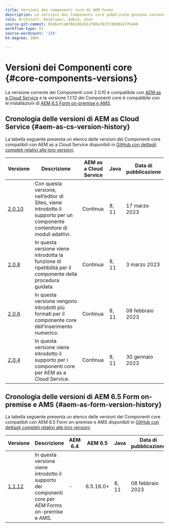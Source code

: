 ```yaml
---
title: Versioni dei componenti core di AEM Forms
description: Le versioni dei Componenti core pubblicate possono contenere più di una versione degli stessi Componenti core. Questo documento spiega cosa s’intende per versioni e come comprendere la compatibilità con i Componenti core e AEM.
role: Architect, Developer, Admin, User
source-git-commit: 85d6efce6f661db2812f80a7815fd6902e77b440
workflow-type: ht
source-wordcount: '318'
ht-degree: 100%

---
```



# Versioni dei Componenti core {#core-components-versions}

La versione corrente dei Componenti core 2.0.10 è compatibile con [AEM as a Cloud Service](https://experienceleague.adobe.com/docs/experience-manager-cloud-service/landing/home.html?lang=it) e la versione 1.1.12 dei Componenti core è compatibile con le installazioni di [AEM 6.5 Form on-premise e AMS](https://experienceleague.adobe.com/docs/experience-manager-65/user-guide/home.html?lang=it).

## Cronologia delle versioni di AEM as Cloud Service {#aem-as-cs-version-history}

La tabella seguente presenta un elenco delle versioni dei Componenti core compatibili con AEM as a Cloud Service disponibili in [GitHub con dettagli completi relativi alle loro versioni](https://github.com/adobe/aem-core-forms-components/releases).

| Versione | Descrizione | AEM as a Cloud Service | Java | Data di pubblicazione |
|---|---|---|---|---|
| [2.0.10](https://github.com/adobe/aem-core-forms-components/releases/tag/core-forms-components-reactor-2.0.10) | Con questa versione, nell’editor di Sites, viene introdotto il supporto per un componente contenitore di moduli adattivi. | Continua | 8, 11 | 17 marzo 2023 |
| [2.0.8](https://github.com/adobe/aem-core-forms-components/releases/tag/core-forms-components-reactor-2.0.8) | In questa versione viene introdotta la funzione di ripetibilità per il componente della procedura guidata. | Continua | 8, 11 | 3 marzo 2023 |
| [2.0.6](https://github.com/adobe/aem-core-forms-components/releases/tag/core-forms-components-reactor-2.0.6) | In questa versione vengono introdotti più formati per il componente core dell’inserimento numerico. | Continua | 8, 11 | 08 febbraio 2023 |
| [2.0.4](https://github.com/adobe/aem-core-forms-components/releases/tag/core-forms-components-reactor-2.0.6) | In questa versione viene introdotto il supporto per i componenti core per AEM as a Cloud Service. | Continua | 8, 11 | 30 gennaio 2023 |

## Cronologia delle versioni di AEM 6.5 Form on-premise e AMS {#aem-as-form-version-history}

La tabella seguente presenta un elenco delle versioni dei Componenti core compatibili con AEM 6.5 Form on-premise e AMS disponibili in [GitHub con dettagli completi relativi alle loro versioni](https://github.com/adobe/aem-core-forms-components/releases/tag/core-forms-components-reactor-1.1.12).

| Versione | Descrizione | AEM 6.4 | AEM 6.5 | Java | Data di pubblicazione |
|---|---|---|---|---|---|
| [1.1.12](https://github.com/adobe/aem-core-forms-components/releases/tag/core-forms-components-reactor-1.1.12) | In questa versione viene introdotto il supporto dei componenti core per AEM Forms on-premise e AMS. | - | 6.5.16.0+ | 8, 11 | 08 febbraio 2023 |